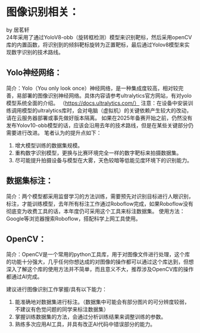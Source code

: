 # 图像识别相关：
by 居茗轩  
24年采用了通过YoloV8-obb（旋转框检测）模型来识别靶标，然后采用openCV库的内置函数，将识别到的倾斜靶标旋转为正置靶标，最后通过Yolov8模型来实现数字识别的技术路线。
## Yolo神经网络：
简介：Yolo（You only look once）神经网络，是一种集成度较高，相对较完善，易部署的图像识别神经网络。具体内容请参考ultralytics官方网站，有对yolo模型系统全面的介绍。
（https://docs.ultralytics.com/）
注意：在设备中安装训练调用模型的ultralytics库时，会对电脑（虚拟机）的关键依赖产生较大的改动，请在云服务器部署或事先做好版本隔离。
如果在2025年备赛开始之前，仍然没有发布Yolov10-obb模型的话，应该会沿用去年的技术路线，但是在某些关键部分仍需要进行改进。
笔者认为的提升点如下：
1.	增大模型训练的数据集规模。
2.	重构数字识别模型，更换与比赛环境完全一样的数字靶标来拍摄数据集。
3.	尽可能提升拍摄设备与模型在大雾，天色较暗等低能见度环境下的识别能力。
## 数据集标注：
简介：两个模型都采用监督学习的方法训练，需要预先对识别目标进行人眼识别，标注，才能训练模型，去年所有标注工作通过Roboflow完成，如果Roboflow没有彻底变为收费工具的话，本年度仍可采用这个工具来标注数据集。
使用方法：Google等浏览器搜索Roboflow，搭配科学上网工具使用。
## OpenCV：
简介：OpenCV是一个常用的python工具库，用于对图像文件进行处理，这个库的功能十分强大，几乎任何你想达成的对图像的操作都可以通过这个库达到，但想深入了解这个库的使用方法并不简单，而且意义不大，推荐涉及OpenCV库的操作都通过AI完成。

建议进行图像识别工作掌握/具有以下能力：
1.	能准确地对数据集进行标注。（数据集中可能会有部分图片的可分辨度较弱，不建议有色觉问题的同学来标注数据集）
2.	掌握训练数据集的方法，会通过分析训练结果来调整训练的参数。
3.	熟练多次应用AI工具，并具有改正AI代码中错误部分的能力。
